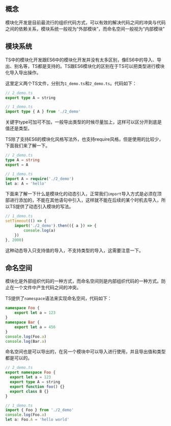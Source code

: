 
## 概念

模块化开发是目前最流行的组织代码方式，可以有效的解决代码之间的冲突与代码之间的依赖关系，模块系统一般视为“外部模块”，而命名空间一般视为“内部模块”

## 模块系统

TS中的模块化开发跟ES6中的模块化开发并没有太多区别，像ES6中的导入、导出、别名等，TS都是支持的。TS跟ES6模块化的区别在于TS可以把类型进行模块化导入导出操作。

这里定义两个TS文件，分别为`1_demo.ts`和`2_demo.ts`。代码如下：

```typescript
// 2_demo.ts
export type A = string
```

```typescript
// 1_demo.ts
import type { A } from './2_demo'
```

关键字type可加可不加，一般导出类型的时候尽量加上，这样可以区分开到底是值还是类型。

TS除了支持ES6的模块化风格写法外，也支持require风格，但是使用的比较少，下面我们来了解一下。

```typescript
// 2_demo.ts
type A = string
export = A
```

```typescript
// 1_demo.ts
import A = require('./2_demo')
let a: A = 'hello'
```

下面来了解一下什么是模块化的动态引入，正常我们`import`导入方式是必须在顶部进行添加的，不能在其他语句中引入，这样就不能在后续的某个时机去导入，所以TS提供了动态引入模块的写法。

```typescript
// 1_demo.ts
setTimeout(() => {
	import('./2_demo').then(({ a }) => {
		console.log(a)
	})
}, 2000)
```

这种动态导入只支持值的导入，不支持类型的导入，这需要注意一下。

## 命名空间

模块化是外部组织代码的一种方式，而命名空间则是内部组织代码的一种方式。防止在一个文件中产生代码之间的冲突。

TS提供了`namespace`语法来实现命名空间，代码如下：

```typescript
namespace Foo {
	export let a = 123
}
namespace Bar {
	export let a = 456
}
console.log(Foo.a)
console.log(Bar.a)
```

命名空间也是可以导出的，在另一个模块中可以导入进行使用，并且导出值和类型都是可以的。

```typescript
// 2_demo.ts
export namespace Foo {
  export let a = 123
  export type A = string
  export function foo() {}
  export class B {}
}
```

```typescript
// 1_demo.ts
import { Foo } from './2_demo'
console.log(Foo.a)
let a: Foo.A = 'hello world'
```

